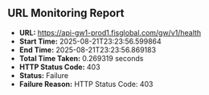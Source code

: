 ## URL Monitoring Report

- **URL:** https://api-gw1-prod1.fisglobal.com/gw/v1/health
- **Start Time:** 2025-08-21T23:23:56.599864
- **End Time:** 2025-08-21T23:23:56.869183
- **Total Time Taken:** 0.269319 seconds
- **HTTP Status Code:** 403
- **Status:** Failure
- **Failure Reason:** HTTP Status Code: 403
